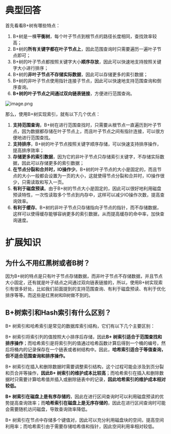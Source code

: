 # 典型回答


首先看看B+树有哪些特点：

1. B+树是一棵**平衡树**，每个叶子节点到根节点的路径长度相同，查找效率较高；
2. B+树的**所有关键字都在叶子节点上**，因此范围查询时只需要遍历一遍叶子节点即可；
3. B+树的叶子节点都按照关键字大小**顺序存放**，因此可以快速地支持按照关键字大小进行排序；
4. B+树的**非叶子节点不存储实际数据**，因此可以存储更多的索引数据；
5. B+树的非叶子节点使用指针连接子节点，因此可以快速地支持范围查询和倒序查询。
6. **B+树的叶子节点之间通过双向链表链接**，方便进行范围查询。


![image.png](https://cdn.nlark.com/yuque/0/2023/png/5378072/1698478818412-6f6f8b64-5aef-4975-b5fa-a85211492288.png#averageHue=%23ede8e4&clientId=uec369dfe-8909-4&from=paste&height=433&id=u9690842c&originHeight=650&originWidth=1487&originalType=binary&ratio=1.5&rotation=0&showTitle=false&size=140554&status=done&style=none&taskId=ue8c5f210-e66b-45c5-9575-bf54d306aaf&title=&width=991.3333333333334)


那么，使用B+树实现索引，就有以下几个优点：

1. **支持范围查询**，B+树在进行范围查找时，只需要从根节点一直遍历到叶子节点，因为数据都存储在叶子节点上，而且叶子节点之间有指针连接，可以很方便地进行范围查找。
2. **支持排序**，B+树的叶子节点按照关键字顺序存储，可以快速支持排序操作，提高排序效率；
3. **存储更多的索引数据**，因为它的非叶子节点只存储索引关键字，不存储实际数据，因此可以存储更多的索引数据；
4. **在节点分裂和合并时，IO操作少**。B+树的叶子节点的大小是固定的，而且节点的大小一般都会设置为一页的大小，这就使得节点分裂和合并时，IO操作很少，只需读取和写入一页。
5. **有利于磁盘预读**。由于B+树的节点大小是固定的，因此可以很好地利用磁盘预读特性，一次性读取多个节点到内存中，这样可以减少IO操作次数，提高查询效率。
6. **有利于缓存**。B+树的非叶子节点只存储指向子节点的指针，而不存储数据，这样可以使得缓存能够容纳更多的索引数据，从而提高缓存的命中率，加快查询速度。

# 扩展知识

## 为什么不用红黑树或者B树？

因为B+树的特点是只有叶子节点存储数据，而非叶子节点不存储数据，并且节点大小固定，还有就是叶子结点之间通过双向链表链接的，所以，使用B+树实现索引有很多好处，比如我们前面提到的支持范围查询、有利于磁盘预读、有利于优化排序等等。而这些是红黑树和B树做不到的。

## B+树索引和Hash索引有什么区别？

B+ 树索引和哈希索引是常见的数据库索引结构，它们有以下几个主要区别：

B+ 树索引将索引列的值按照大小排序后存储，因此**B+ 树索引适合于范围查找和排序操作**；而哈希索引是将索引列的值通过哈希函数计算后得到一个桶的编号，然后将桶内的记录保存在一个链表或者树结构中。因此，**哈希索引适合于等值查询，但不适合范围查询和排序操作。**

B+ 树索引在插入和删除数据时需要调整索引结构，这个过程可能会涉及到页分裂和页合并等操作，**因此B+ 树索引的维护成本比较高**；而哈希索引在插入和删除数据时只需要计算哈希值并插入或删除链表中的记录，**因此哈希索引的维护成本相对较低。**

**B+ 树索引在磁盘上是有序存储的**，因此在进行区间查询时可以利用磁盘预读的优势提高查询效率；而**哈希索引在磁盘上是无序存储的**，因此在进行区间查询时可能会需要随机访问磁盘，导致查询效率降低。

B+ 树索引在节点中存储多个键值对，因此可以充分利用磁盘块的空间，提高空间利用率；而哈希索引由于需要存储哈希值和指针，因此空间利用率相对较低。
